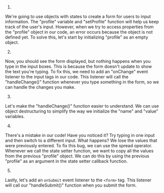 1.

We're going to use objects with states to create a form for users to input information. The "profile" variable and "setProfile" function will help us keep track of the user's input. However, when we try to access properties from the "profile" object in our code, an error occurs because the object is not defined yet. To solve this, let's start by initializing "profile" as an empty object.

2.

Now, you should see the form displayed, but nothing happens when you type in the input boxes. This is because the form doesn't update to show the text you're typing. To fix this, we need to add an "onChange" event listener to the input tags in our code. This listener will call the "handleChange()" function whenever you type something in the form, so we can handle the changes you make.

3.

Let's make the "handleChange()" function easier to understand. We can use object destructuring to simplify the way we initialize the "name" and "value" variables.

4.

There's a mistake in our code! Have you noticed it? Try typing in one input and then switch to a different input. What happens? We lose the values that were previously entered. To fix this bug, we can use the spread operator. Whenever we call the state setter function, we want to copy all the values from the previous "profile" object. We can do this by using the previous "profile" as an argument in the state setter callback function.

5.

Lastly, let's add an `onSubmit` event listener to the `<form>` tag. This listener will call our "handleSubmit()" function when you submit the form.
